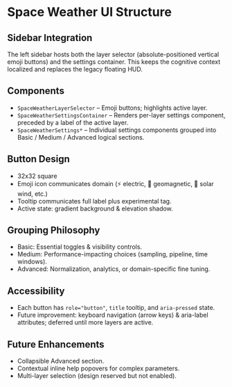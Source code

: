 # Space Weather UI Structure

## Sidebar Integration
The left sidebar hosts both the layer selector (absolute-positioned vertical emoji buttons) and the settings container. This keeps the cognitive context localized and replaces the legacy floating HUD.

## Components
- `SpaceWeatherLayerSelector` – Emoji buttons; highlights active layer.
- `SpaceWeatherSettingsContainer` – Renders per-layer settings component, preceded by a label of the active layer.
- `SpaceWeatherSettings*` – Individual settings components grouped into Basic / Medium / Advanced logical sections.

## Button Design
- 32x32 square
- Emoji icon communicates domain (⚡ electric, 🧭 geomagnetic, 💨 solar wind, etc.)
- Tooltip communicates full label plus experimental tag.
- Active state: gradient background & elevation shadow.

## Grouping Philosophy
- Basic: Essential toggles & visibility controls.
- Medium: Performance-impacting choices (sampling, pipeline, time windows).
- Advanced: Normalization, analytics, or domain-specific fine tuning.

## Accessibility
- Each button has `role="button"`, `title` tooltip, and `aria-pressed` state.
- Future improvement: keyboard navigation (arrow keys) & aria-label attributes; deferred until more layers are active.

## Future Enhancements
- Collapsible Advanced section.
- Contextual inline help popovers for complex parameters.
- Multi-layer selection (design reserved but not enabled).

